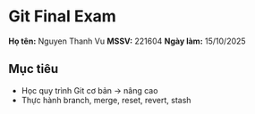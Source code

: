 # Git Final Exam

**Họ tên:** Nguyen Thanh Vu
**MSSV:** 221604
**Ngày làm:** 15/10/2025

## Mục tiêu
- Học quy trình Git cơ bản -> nâng cao
- Thực hành branch, merge, reset, revert, stash
